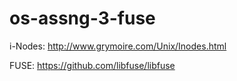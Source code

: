 # os-assng-3-fuse

i-Nodes:
http://www.grymoire.com/Unix/Inodes.html

FUSE:
https://github.com/libfuse/libfuse

